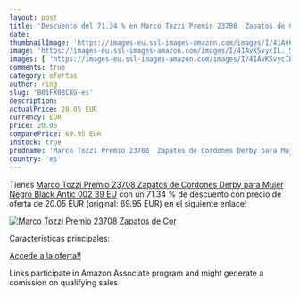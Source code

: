 ```yaml
---
layout: post
title: 'Descuento del 71.34 % en Marco Tozzi Premio 23708  Zapatos de Cor'
date: 
thumbnailImage: 'https://images-eu.ssl-images-amazon.com/images/I/41AvKSvycIL._SL200_.jpg'
image: 'https://images-eu.ssl-images-amazon.com/images/I/41AvKSvycIL._SL200_.jpg'
images: [ 'https://images-eu.ssl-images-amazon.com/images/I/41AvKSvycIL._SL200_.jpg' ]
comments: true
category: ofertas
author: ring
slug: 'B01FX08CKG-es'
description:
actualPrice: 20.05 EUR
currency: EUR
price: 20.05
comparePrice: 69.95 EUR
inStock: true
prodname: 'Marco Tozzi Premio 23708  Zapatos de Cordones Derby para Mujer  Negro  Black Antic 002   39 EU'
country: 'es'
---
```


Tienes [Marco Tozzi Premio 23708  Zapatos de Cordones Derby para Mujer  Negro  Black Antic 002   39 EU](https://www.amazon.es/dp/B01FX08CKG/?tag=tolees-21) con un 71.34 % de descuento con precio de oferta de 20.05 EUR (original: 69.95 EUR) en el siguiente enlace!

[![Marco Tozzi Premio 23708  Zapatos de Cor](https://images-eu.ssl-images-amazon.com/images/I/41AvKSvycIL._SL200_.jpg)](https://www.amazon.es/dp/B01FX08CKG/?tag=tolees-21)

Características principales:


[Accede a la oferta!!](https://www.amazon.es/dp/B01FX08CKG/?tag=tolees-21)

Links participate in Amazon Associate program and might generate a comission on qualifying sales


